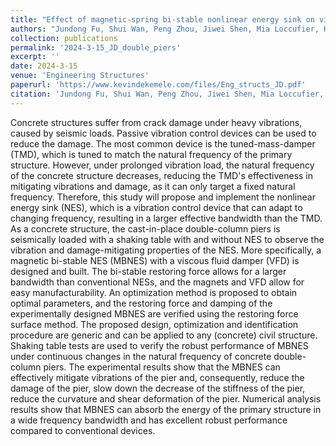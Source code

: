 ```yaml
---
title: "Effect of magnetic-spring bi-stable nonlinear energy sink on vibration and damage reduction of concrete double-column piers: Experimental and numerical analysis"
authors: "Jundong Fu, Shui Wan, Peng Zhou, Jiwei Shen, Mia Loccufier, Kevin Dekemele"
collection: publications
permalink: '2024-3-15_JD_double_piers'
excerpt: ''
date: 2024-3-15
venue: 'Engineering Structures'
paperurl: 'https://www.kevindekemele.com/files/Eng_structs_JD.pdf'
citation: 'Jundong Fu, Shui Wan, Peng Zhou, Jiwei Shen, Mia Loccufier, Kevin Dekemele (2024). Effect of magnetic-spring bi-stable nonlinear energy sink on vibration and damage reduction of concrete double-column piers: Experimental and numerical analysis. Engineering Structures, 303, 117517'
---
```


Concrete structures suffer from crack damage under heavy vibrations, caused by seismic loads. Passive vibration control devices can be used to reduce the damage. The most common device is the tuned-mass-damper (TMD), which is tuned to match the natural frequency of the primary structure. However, under prolonged vibration load, the natural frequency of the concrete structure decreases, reducing the TMD's effectiveness in mitigating vibrations and damage, as it can only target a fixed natural frequency. Therefore, this study will propose and implement the nonlinear energy sink (NES), which is a vibration control device that can adapt to changing frequency, resulting in a larger effective bandwidth than the TMD. As a concrete structure, the cast-in-place double-column piers is seismically loaded with a shaking table with and without NES to observe the vibration and damage-mitigating properties of the NES. More specifically, a magnetic bi-stable NES (MBNES) with a viscous fluid damper (VFD) is designed and built. The bi-stable restoring force allows for a larger bandwidth than conventional NESs, and the magnets and VFD allow for easy manufacturability. An optimization method is proposed to obtain optimal parameters, and the restoring force and damping of the experimentally designed MBNES are verified using the restoring force surface method. The proposed design, optimization and identification procedure are generic and can be applied to any (concrete) civil structure. Shaking table tests are used to verify the robust performance of MBNES under continuous changes in the natural frequency of concrete double-column piers. The experimental results show that the MBNES can effectively mitigate vibrations of the pier and, consequently, reduce the damage of the pier, slow down the decrease of the stiffness of the pier, reduce the curvature and shear deformation of the pier. Numerical analysis results show that MBNES can absorb the energy of the primary structure in a wide frequency bandwidth and has excellent robust performance compared to conventional devices.